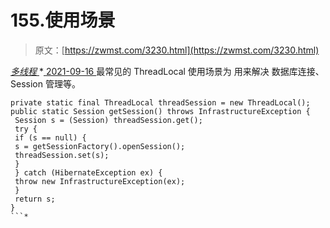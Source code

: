 <!--yml
category: 未分类
date: 0001-01-01 00:00:00
-->

# 155.使用场景

> 原文：[https://zwmst.com/3230.html](https://zwmst.com/3230.html)

   [ *多线程* ](https://zwmst.com/%e5%a4%9a%e7%ba%bf%e7%a8%8b)*[ <time datetime="2021-09-17T01:01:16+08:00"> 2021-09-16 </time> ](https://zwmst.com/3230.html)  最常见的 ThreadLocal 使用场景为 用来解决 数据库连接、Session 管理等。

```
private static final ThreadLocal threadSession = new ThreadLocal(); 
public static Session getSession() throws InfrastructureException { 
 Session s = (Session) threadSession.get(); 
 try { 
 if (s == null) { 
 s = getSessionFactory().openSession(); 
 threadSession.set(s); 
 } 
 } catch (HibernateException ex) { 
 throw new InfrastructureException(ex); 
 } 
 return s; 
}
```*